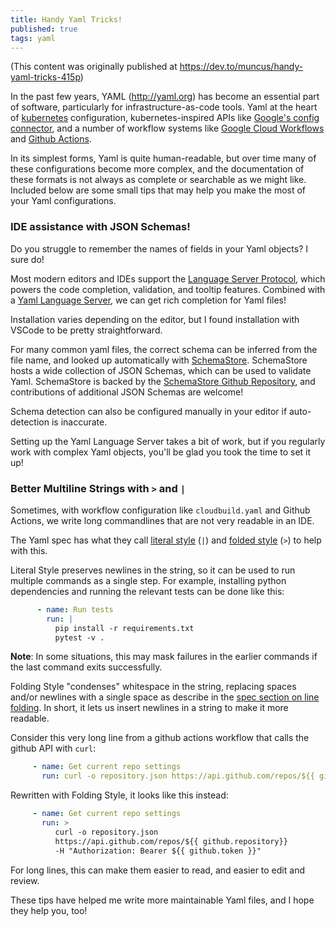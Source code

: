 ```yaml
---
title: Handy Yaml Tricks!
published: true
tags: yaml
---
```


(This content was originally published at https://dev.to/muncus/handy-yaml-tricks-415p)

In the past few years, YAML (http://yaml.org) has become an essential part of software, particularly for infrastructure-as-code tools. Yaml at the heart of [kubernetes](http://kubernetes.io) configuration, kubernetes-inspired APIs like [Google's config connector](https://cloud.google.com/config-connector/docs/concepts/resources), and a number of workflow systems like [Google Cloud Workflows](https://cloud.google.com/workflows) and [Github Actions](http://github.com/features/actions).

In its simplest forms, Yaml is quite human-readable, but over time many of these configurations become more complex, and the documentation of these formats is not always as complete or searchable as we might like. Included below are some small tips that may help you make the most of your Yaml configurations.

### IDE assistance with JSON Schemas!

Do you struggle to remember the names of fields in your Yaml objects? I sure do!

Most modern editors and IDEs support the [Language Server Protocol](https://microsoft.github.io/language-server-protocol/), which powers the code completion, validation, and tooltip features. Combined with a [Yaml Language Server](https://github.com/redhat-developer/yaml-language-server), we can get rich completion for Yaml files!

Installation varies depending on the editor, but I found installation with VSCode to be pretty straightforward.

For many common yaml files, the correct schema can be inferred from the file name, and looked up automatically with [SchemaStore](schemastore.org).  SchemaStore hosts a wide collection of JSON Schemas, which can be used to validate Yaml. SchemaStore is backed by the [SchemaStore Github Repository](https://github.com/schemastore/schemastore/), and contributions of additional JSON Schemas are welcome!

Schema detection can also be configured manually in your editor if auto-detection is inaccurate.

Setting up the Yaml Language Server takes a bit of work, but if you regularly work with complex Yaml objects, you'll be glad you took the time to set it up!

### Better Multiline Strings with `>` and `|`

Sometimes, with workflow configuration like `cloudbuild.yaml` and Github Actions, we write long commandlines that are not very readable in an IDE.

The Yaml spec has what they call [literal style](https://yaml.org/spec/1.2.2/#literal-style) (`|`) and [folded style](https://yaml.org/spec/1.2.2/#813-folded-style) (`>`) to help with this.

Literal Style preserves newlines in the string, so it can be used to run multiple commands as a single step. For example, installing python dependencies and running the relevant tests can be done like this:

```yaml
      - name: Run tests
        run: |
          pip install -r requirements.txt
          pytest -v .
```

**Note**: In some situations, this may mask failures in the earlier commands if the last command exits successfully.

Folding Style "condenses" whitespace in the string, replacing spaces and/or newlines with a single space as describe in the [spec section on line folding](https://yaml.org/spec/1.2.2/#line-folding). In short, it lets us insert newlines in a string to make it more readable.

Consider this very long line from a github actions workflow that calls the github API with `curl`:

```yaml
     - name: Get current repo settings
       run: curl -o repository.json https://api.github.com/repos/${{ github.repository}} -H "Authorization: Bearer ${{ github.token }}"

```

Rewritten with Folding Style, it looks like this instead:

```yaml
     - name: Get current repo settings
       run: >
          curl -o repository.json
          https://api.github.com/repos/${{ github.repository}}
          -H "Authorization: Bearer ${{ github.token }}"
```

For long lines, this can make them easier to read, and easier to edit and review.

These tips have helped me write more maintainable Yaml files, and I hope they help you, too!


